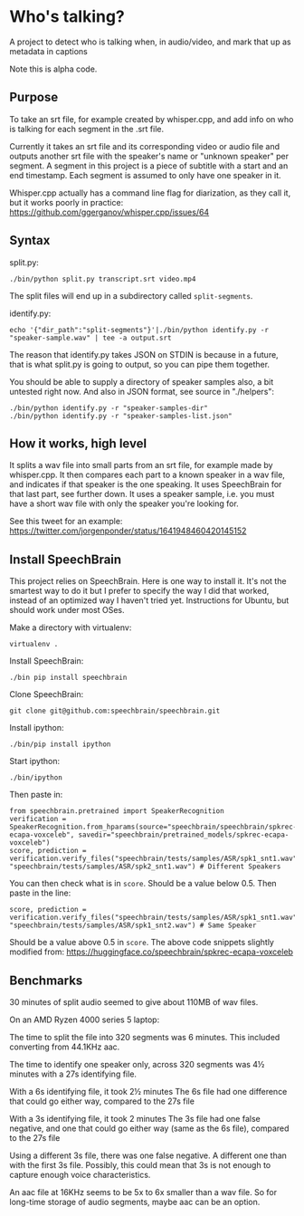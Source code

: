 # Who's talking?

A project to detect who is talking when, in audio/video, and mark that up as metadata in captions

Note this is alpha code.

## Purpose

To take an srt file, for example created by whisper.cpp, and add info on who is talking for each segment in the .srt file.

Currently it takes an srt file and its corresponding video or audio file and outputs another srt file with the speaker's name or "unknown speaker" per segment. A segment in this project is a piece of subtitle with a start and an end timestamp. Each segment is assumed to only have one speaker in it.

Whisper.cpp actually has a command line flag for diarization, as they call it, but it works poorly in practice: <https://github.com/ggerganov/whisper.cpp/issues/64>

## Syntax

split.py:

    ./bin/python split.py transcript.srt video.mp4

The split files will end up in a subdirectory called ```split-segments```.

identify.py:

    echo '{"dir_path":"split-segments"}'|./bin/python identify.py -r "speaker-sample.wav" | tee -a output.srt

The reason that identify.py takes JSON on STDIN is because in a future, that is what split.py is going to output, so you can pipe them together.

You should be able to supply a directory of speaker samples also, a bit untested right now. And also in JSON format, see source in "./helpers":

    ./bin/python identify.py -r "speaker-samples-dir"
    ./bin/python identify.py -r "speaker-samples-list.json"


## How it works, high level

It splits a wav file into small parts from an srt file, for example made by whisper.cpp. It then compares each part to a known speaker in a wav file, and indicates if that speaker is the one speaking. It uses SpeechBrain for that last part, see further down. It uses a speaker sample, i.e. you must have a short wav file with only the speaker you're looking for.

See this tweet for an example: <https://twitter.com/jorgenponder/status/1641948460420145152>

## Install SpeechBrain

This project relies on SpeechBrain. Here is one way to install it. It's not the smartest way to do it but I prefer to specify the way I did that worked, instead of an optimized way I haven't tried yet. Instructions for Ubuntu, but should work under most OSes.

Make a directory with virtualenv:

    virtualenv .

Install SpeechBrain:

    ./bin pip install speechbrain

Clone SpeechBrain:

    git clone git@github.com:speechbrain/speechbrain.git

Install ipython:

    ./bin/pip install ipython

Start ipython:

    ./bin/ipython

Then paste in:

    from speechbrain.pretrained import SpeakerRecognition
    verification = SpeakerRecognition.from_hparams(source="speechbrain/speechbrain/spkrec-ecapa-voxceleb", savedir="speechbrain/pretrained_models/spkrec-ecapa-voxceleb")
    score, prediction = verification.verify_files("speechbrain/tests/samples/ASR/spk1_snt1.wav", "speechbrain/tests/samples/ASR/spk2_snt1.wav") # Different Speakers

You can then check what is in ```score```. Should be a value below 0.5. Then paste in the line:

    score, prediction = verification.verify_files("speechbrain/tests/samples/ASR/spk1_snt1.wav", "speechbrain/tests/samples/ASR/spk1_snt2.wav") # Same Speaker

Should be a value above 0.5 in ```score```. The above code snippets slightly modified from: <https://huggingface.co/speechbrain/spkrec-ecapa-voxceleb>

## Benchmarks

30 minutes of split audio seemed to give about 110MB of wav files.

On an AMD Ryzen 4000 series 5 laptop:

The time to split the file into 320 segments was 6 minutes. This included converting from 44.1KHz aac.

The time to identify one speaker only, across 320 segments was 4½ minutes with a 27s identifying file.

With a 6s identifying file, it took 2½ minutes
The 6s file had one difference that could go either way, compared to the 27s file


With a 3s identifying file, it took 2 minutes
The 3s file had one false negative, and one that could go either way (same as the 6s file), compared to the 27s file

Using a different 3s file, there was one false negative. A different one than with the first 3s file. Possibly, this could mean that 3s is not enough to capture enough voice characteristics.



An aac file at 16KHz seems to be 5x to 6x smaller than a wav file. So for long-time storage of audio segments, maybe aac can be an option.
